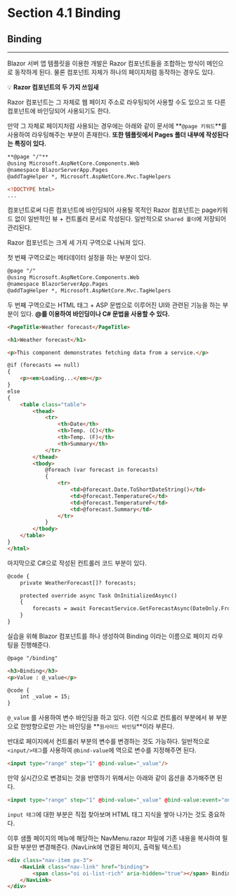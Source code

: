 # Section 4.1 Binding
## Binding

---

Blazor 서버 앱 템플릿을 이용한 개발은 Razor 컴포넌트들을 조합하는 방식이 메인으로 동작하게 된다. 물론 컴포넌트 자체가 하나의 페이지처럼 동작하는 경우도 있다. 

💡 **Razor 컴포넌트의 두 가지 쓰임새**

Razor 컴포넌트는 그 자체로 웹 페이지 주소로 라우팅되어 사용할 수도 있으고 또 다른 컴포넌트에 바인딩되어 사용되기도 한다. 

만약 그 자체로 페이지처럼 사용되는 경우에는 아래와 같이 문서에 **`@page 키워드`**를 사용하여 라우팅해주는 부분이 존재한다. **또한 템플릿에서 Pages 폴더 내부에 작성된다는 특징이 있다.** 

```html
**@page "/"**
@using Microsoft.AspNetCore.Components.Web
@namespace BlazorServerApp.Pages
@addTagHelper *, Microsoft.AspNetCore.Mvc.TagHelpers

<!DOCTYPE html>
...
```

컴포넌트로써 다른 컴포넌트에 바인딩되어 사용될 목적인 Razor 컴포넌트는 page키워드 없이 일반적인 뷰 + 컨트롤러 문서로 작성된다. 일반적으로 `Shared 폴더`에 저장되어 관리된다.

Razor 컴포넌트는 크게 세 가지 구역으로 나눠져 있다. 

첫 번째 구역으로는 메타데이터 설정을 하는 부분이 있다.

```html
@page "/"
@using Microsoft.AspNetCore.Components.Web
@namespace BlazorServerApp.Pages
@addTagHelper *, Microsoft.AspNetCore.Mvc.TagHelpers
```

두 번째 구역으로는 HTML 태그 + ASP 문법으로 이루어진 UI와 관련된 기능을 하는 부분이 있다. **@를 이용하여 바인딩이나 C# 문법을 사용할 수 있다.**

```html
<PageTitle>Weather forecast</PageTitle>

<h1>Weather forecast</h1>

<p>This component demonstrates fetching data from a service.</p>

@if (forecasts == null)
{
    <p><em>Loading...</em></p>
}
else
{
    <table class="table">
        <thead>
            <tr>
                <th>Date</th>
                <th>Temp. (C)</th>
                <th>Temp. (F)</th>
                <th>Summary</th>
            </tr>
        </thead>
        <tbody>
            @foreach (var forecast in forecasts)
            {
                <tr>
                    <td>@forecast.Date.ToShortDateString()</td>
                    <td>@forecast.TemperatureC</td>
                    <td>@forecast.TemperatureF</td>
                    <td>@forecast.Summary</td>
                </tr>
            }
        </tbody>
    </table>
}
</html>
```

마지막으로 C#으로 작성된 컨트롤러 코드 부분이 있다.

```html
@code {
    private WeatherForecast[]? forecasts;

    protected override async Task OnInitializedAsync()
    {
        forecasts = await ForecastService.GetForecastAsync(DateOnly.FromDateTime(DateTime.Now));
    }
}
```

실습을 위해 Blazor 컴포넌트를 하나 생성하여 Binding 이라는 이름으로 페이지 라우팅을 진행해준다.

```html
@page "/binding"

<h3>Binding</h3>
<p>Value : @_value</p>

@code {
	int _value = 15;
}
```

`@_value` 를 사용하여 변수 바인딩을 하고 있다. 이런 식으로 컨트롤러 부분에서 뷰 부분으로 한방향으로만 가는 바인딩을 **`원사이드 바인딩`**이라 부른다. 

반대로 페이지에서 컨트롤러 부분의 변수를 변경하는 것도 가능하다. 일반적으로 `<input/>태그`를 사용하여 `@bind-value`에 역으로 변수를 지정해주면 된다. 

```html
<input type="range" step="1" @bind-value="_value"/>
```

만약 실시간으로 변경되는 것을 반영하기 위해서는 아래와 같이 옵션을 추가해주면 된다.

```html
<input type="range" step="1" @bind-value="_value" @bind-value:event="oninput"/>
```

`input 태그`에 대한 부분은 직접 찾아보며 HTML 태그 지식을 쌓아 나가는 것도 중요하다.

이후 샘플 페이지의 메뉴에 해당하는 NavMenu.razor 파일에 기존 내용을 복사하여 필요한 부분만 변경해준다. (NavLink에 연결된 페이지, 출력될 텍스트)

```html
<div class="nav-item px-3">
    <NavLink class="nav-link" href="binding">
        <span class="oi oi-list-rich" aria-hidden="true"></span> Binding
    </NavLink>
</div>
```